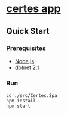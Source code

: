# [certes app](https://www.certes.app/)

## Quick Start

### Prerequisites

* [Node.js](https://nodejs.org/)
* [dotnet 2.1](https://github.com/dotnet/core/blob/master/release-notes/download-archives/2.1.0-download.md)

### Run

```
cd ./src/Certes.Spa
npm install
npm start
```

